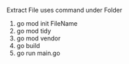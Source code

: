 Extract File 
uses command under Folder
1) go mod init FileName
2) go mod tidy
3) go mod vendor
4) go build
5) go run main.go
